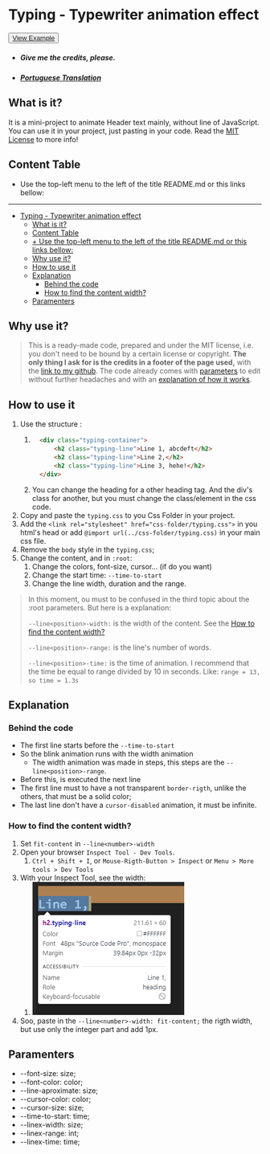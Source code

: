 # Typing - Typewriter animation effect

<button><a href="preview/index.html">View Example</a></button>

- ##### Give me the credits, please.
- ##### [Portuguese Translation](README-PT-PTBR.md)

## What is it?

It is a mini-project to animate Header text mainly, without line of JavaScript. You can use it in your project, just pasting in your code. Read the [MIT License](../../LICENSE) to more info!


## Content Table

+ Use the top-left menu to the left of the title README.md or this links bellow:
----

- [Typing - Typewriter animation effect](#typing---typewriter-animation-effect)
  - [What is it?](#what-is-it)
  - [Content Table](#content-table)
  - [+ Use the top-left menu to the left of the title README.md or this links bellow:](#-use-the-top-left-menu-to-the-left-of-the-title-readmemd-or-this-links-bellow)
  - [Why use it?](#why-use-it)
  - [How to use it](#how-to-use-it)
  - [Explanation](#explanation)
    - [Behind the code](#behind-the-code)
    - [How to find the content width?](#how-to-find-the-content-width)
  - [Paramenters](#paramenters)

## Why use it?

> This is a ready-made code, prepared and under the MIT license, i.e. you don't need to be bound by a certain license or copyright. **The only thing I ask for is the credits in a footer of the page used,** with the [link to my github](https://github.com/RickBarretto). The code already comes with [parameters](#paramenters) to edit without further headaches and with an [explanation of how it works](#explanation).

## How to use it
1. Use the structure :
   1. ```html
        <div class="typing-container">
            <h2 class="typing-line">Line 1, abcdeft</h2>
            <h2 class="typing-line">Line 2,</h2>
            <h2 class="typing-line">Line 3, hehe!</h2>
        </div>
      ```
   2. You can change the heading for a other heading tag. And the div's class for another, but you must change the class/element in the css code.
2. Copy and paste the `typing.css` to you Css Folder in your project.
3. Add the `<link rel="stylesheet" href="css-folder/typing.css">` in you html's head or add `@import url(../css-folder/typing.css)` in your main css file. 
4. Remove the `body` style in the `typing.css`;
5. Change the content, and in `:root`:
   1. Change the colors, font-size, cursor... (if do you want)
   2. Change the start time: `--time-to-start`
   3. Change the line width, duration and the range.

> In this moment, ou must to be confused in the third topic about the :root parameters. But here is a explanation:
> 
> `--line<position>-width:` is the width of the content. See the [How to find the content width?](#how-to-find-the-content-width)
>
> `--line<position>-range:` is the line's number of words.
> 
> `--line<position>-time:` is the time of animation. I recommend that the time be equal to range divided by 10 in seconds. Like: `range = 13, so time = 1.3s`
> 

## Explanation
### Behind the code
+ The first line starts before the `--time-to-start`
+ So the blink animation runs with the width animation
  + The width animation was made in steps, this steps are the `--line<position>-range`.
+ Before this, is executed the next line
+ The first line must to have a not transparent `border-rigth`, unlike the others, that must be a solid color;
+ The last line don't have a `cursor-disabled` animation, it must be infinite.

### How to find the content width?
1. Set `fit-content` in `--line<number>-width`
2. Open your browser `Inspect Tool - Dev Tools`.
   1. `Ctrl + Shift + I`, or `Mouse-Rigth-Button > Inspect` or `Menu > More tools > Dev Tools`
3. With your Inspect Tool, see the width:
   1. ![Inspect](inspect.png)
4. Soo, paste in the `--line<number>-width: fit-content;` the rigth width, but use only the integer part and add 1px.

## Paramenters

+ --font-size: size;
+ --font-color: color;
+ --line-aproximate: size;
+ --cursor-color: color;
+ --cursor-size: size;
+ --time-to-start: time;
+ --linex-width: size;
+ --linex-range: int;
+ --linex-time: time;


